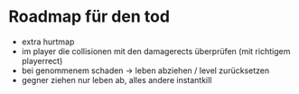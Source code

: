 # Roadmap für den tod
- extra hurtmap
- im player die collisionen mit den damagerects überprüfen (mit richtigem playerrect)
- bei genommenem schaden -> leben abziehen / level zurücksetzen
- gegner ziehen nur leben ab, alles andere instantkill